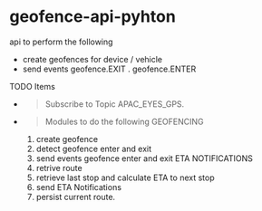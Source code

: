 # geofence-api-pyhton

api to perform the following<br/>
- create geofences for device / vehicle<br/>
- send events geofence.EXIT . geofence.ENTER<br/>


TODO Items
 - > Subscribe to Topic APAC_EYES_GPS.
 - > Modules to do the following
 GEOFENCING
     1. create geofence
     2. detect geofence enter and exit
     3. send events geofence enter and exit
 ETA NOTIFICATIONS
     1. retrive route
     2. retrieve last stop and calculate ETA to next stop
     3. send ETA Notifications
     4. persist current route.
